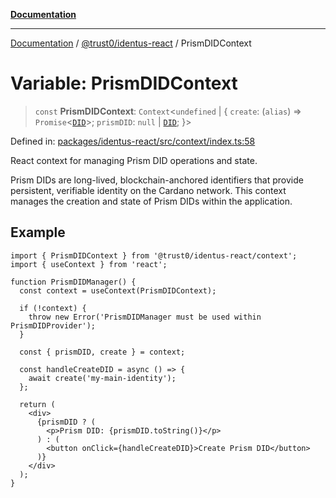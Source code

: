 [**Documentation**](../../../README.md)

***

[Documentation](../../../README.md) / [@trust0/identus-react](../README.md) / PrismDIDContext

# Variable: PrismDIDContext

> `const` **PrismDIDContext**: `Context`\<`undefined` \| \{ `create`: (`alias`) => `Promise`\<[`DID`](https://github.com/hyperledger-identus/sdk-ts/blob/main/docs/sdk/modules.md)\>; `prismDID`: `null` \| [`DID`](https://github.com/hyperledger-identus/sdk-ts/blob/main/docs/sdk/modules.md); \}\>

Defined in: [packages/identus-react/src/context/index.ts:58](https://github.com/trust0-project/identus/blob/dd94c41b8c008d493cc0772777f720cc014b50fa/packages/identus-react/src/context/index.ts#L58)

React context for managing Prism DID operations and state.

Prism DIDs are long-lived, blockchain-anchored identifiers that provide
persistent, verifiable identity on the Cardano network. This context manages
the creation and state of Prism DIDs within the application.

## Example

```tsx
import { PrismDIDContext } from '@trust0/identus-react/context';
import { useContext } from 'react';

function PrismDIDManager() {
  const context = useContext(PrismDIDContext);
  
  if (!context) {
    throw new Error('PrismDIDManager must be used within PrismDIDProvider');
  }
  
  const { prismDID, create } = context;
  
  const handleCreateDID = async () => {
    await create('my-main-identity');
  };
  
  return (
    <div>
      {prismDID ? (
        <p>Prism DID: {prismDID.toString()}</p>
      ) : (
        <button onClick={handleCreateDID}>Create Prism DID</button>
      )}
    </div>
  );
}
```
